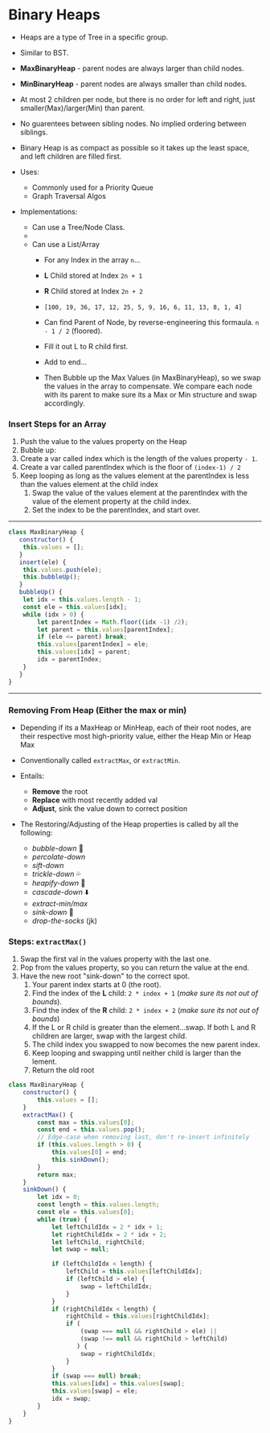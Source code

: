 # Binary Heaps
- Heaps are a type of Tree in a specific group.
- Similar to BST.
- **MaxBinaryHeap** - parent nodes are always larger than child nodes.
- **MinBinaryHeap** - parent nodes are always smaller than child nodes. 
- At most 2 children per node, but there is no order for left and right, just smaller(Max)/larger(Min) than parent.
- No guarentees between sibling nodes. No implied ordering between siblings.
- Binary Heap is as compact as possible so it takes up the least space, and left children are filled first.

- Uses: 
  - Commonly used for a Priority Queue
  - Graph Traversal Algos
- Implementations:
  - Can use a Tree/Node Class.
  - 
  - Can use a List/Array 
    - For any Index in the array `n`...
    - **L** Child stored at Index `2n + 1`
    - **R** Child stored at Index `2n + 2`
    - `[100, 19, 36, 17, 12, 25, 5, 9, 16, 6, 11, 13, 8, 1, 4]`
    - Can find Parent of Node, by reverse-engineering this formaula. `n - 1 / 2` (floored).
    
    - Fill it out L to R child first.
    - Add to end...
    - Then Bubble up the Max Values (in MaxBinaryHeap), so we swap the values in the array to compensate. We compare each node with its parent to make sure its a Max or Min structure and swap accordingly.

### Insert Steps for an Array
1. Push the value to the values property on the Heap
2. Bubble up:
  1. Create a var called index which is the length of the values property `- 1`.
  2. Create a var called parentIndex which is the floor of `(index-1) / 2`
  3. Keep looping as long as the values element at the parentIndex is less than the values element at the child index
     1. Swap the value of the values element at the parentIndex with the value of the element property at the child index.
     2. Set the index to be the parentIndex, and start over.
---
```js
class MaxBinaryHeap {
   constructor() {
    this.values = [];
   } 
   insert(ele) {
    this.values.push(ele);
    this.bubbleUp();
   }
   bubbleUp() {
    let idx = this.values.length - 1;
    const ele = this.values[idx];
    while (idx > 0) {
        let parentIndex = Math.floor((idx -1) /2);
        let parent = this.values[parentIndex];
        if (ele <= parent) break;
        this.values[parentIndex] = ele;
        this.values[idx] = parent;
        idx = parentIndex;
    }
   }
}
```
---
### Removing From Heap (Either the max or min)
- Depending if its a MaxHeap or MinHeap, each of their root nodes, are their respective most high-priority value, either the Heap Min or Heap Max
- Conventionally called `extractMax`, or `extractMin`.
- Entails:
  - **Remove** the root
  - **Replace** with most recently added val
  - **Adjust**, sink the value down to correct position

- The Restoring/Adjusting of the Heap properties is called by all the following:
  - *bubble-down* 🫧
  - *percolate-down*
  - *sift-down*
  - *trickle-down* 💦
  - *heapify-down* 🫗
  - *cascade-down* ⬇️
  - *extract-min/max* 
  - *sink-down* 🚤
  - *drop-the-socks* (jk)

### Steps: `extractMax()`
1. Swap the first val in the values property with the last one.
2. Pop from the values property, so you can return the value at the end.
3. Have the new root "sink-down" to the correct spot.
   1. Your parent index starts at 0 (the root).
   2. Find the index of the **L** child: `2 * index + 1` (*make sure its not out of bounds*).
   3. Find the index of the **R** child: `2 * index + 2` (*make sure its not out of bounds*)
   4. If the L or R child is greater than the element...swap. If both L and R children are larger, swap with the largest child.
   5. The child index you swapped to now becomes the new parent index.
   6. Keep looping and swapping until neither child is larger than the lement.
   7. Return the old root


```js
class MaxBinaryHeap {
    constructor() {
        this.values = [];
    }
    extractMax() {
        const max = this.values[0];
        const end = this.values.pop();
        // Edge-case when removing last, don't re-insert infinitely
        if (this.values.length > 0) {
            this.values[0] = end;
            this.sinkDown();
        }
        return max;
    }
    sinkDown() {
        let idx = 0;
        const length = this.values.length;
        const ele = this.values[0];
        while (true) {
            let leftChildIdx = 2 * idx + 1;
            let rightChildIdx = 2 * idx + 2;
            let leftChild, rightChild;
            let swap = null;

            if (leftChildIdx < length) {
                leftChild = this.values[leftChildIdx];
                if (leftChild > ele) {
                    swap = leftChildIdx;
                }
            }
            if (rightChildIdx < length) {
                rightChild = this.values[rightChildIdx];
                if (
                    (swap === null && rightChild > ele) || 
                    (swap !== null && rightChild > leftChild)
                   ) {
                    swap = rightChildIdx;
                }
            }
            if (swap === null) break;
            this.values[idx] = this.values[swap];
            this.values[swap] = ele;
            idx = swap;
        }
    }
}
```